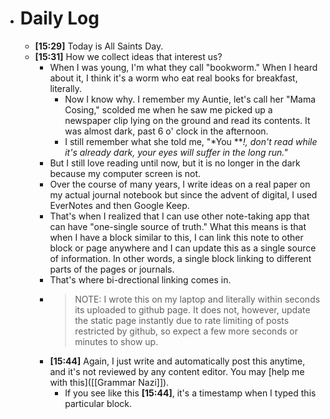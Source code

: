 - # Daily Log
	- **[15:29]** Today is All Saints Day.
	- **[15:31]**  How we collect ideas that interest us?
		- When I was young, I'm what they call "bookworm." When I heard about it, I think it's a worm who eat real books for breakfast, literally.
			- Now I know why. I remember my Auntie, let's call her "Mama Cosing," scolded me when he saw me picked up a newspaper clip lying on the ground and read its contents. It was almost dark, past 6 o' clock in the afternoon.
			- I still remember what she told me, "*You ***!, don't read while it's already dark, your eyes will suffer in the long run."*
		- But I still love reading until now, but it is no longer in the dark because my computer screen is not.
		- Over the course of many years, I write ideas on a real paper on my actual journal notebook but since the advent of digital, I used EverNotes and then Google Keep.
		- That's when I realized that I can use other note-taking app that can have "one-single source of truth." What this means is that when I have a block similar to this, I can link this note to other block or page anywhere and I can update this as a single source of information. In other words, a single block linking to different parts of the pages or journals.
		- That's where bi-drectional linking comes in.
		- > NOTE: I wrote this on my laptop and literally within seconds its uploaded to github page. It does not, however, update the static page instantly due to rate limiting of posts restricted by github, so expect a few more seconds or minutes to show up.
		- **[15:44]** Again, I just write and automatically post this anytime, and it's not reviewed by any content editor. You may [help me with this]([[Grammar Nazi]]).
			- If you see like this  **[15:44]**, it's a timestamp when I typed this particular block.